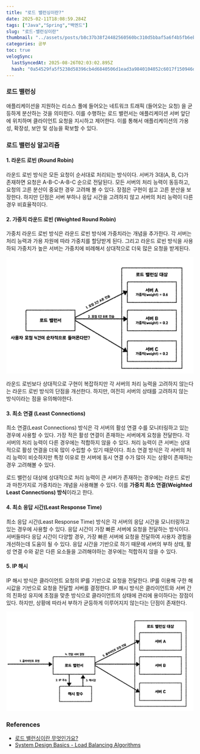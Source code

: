 ```yaml
---
title: "로드 밸런싱이란?"
date: 2025-02-11T18:08:59.284Z
tags: ["Java","Spring","백엔드"]
slug: "로드-밸런싱이란"
thumbnail: "../assets/posts/b8c37b38f24482560560bc310d5bbaf5a6f4b5fb6eb3a2aa1f1fab04126cf49f.png"
categories: 공부
toc: true
velogSync:
  lastSyncedAt: 2025-08-26T02:03:02.895Z
  hash: "0a54529fa5f5238d58396cb4d6840506d1ead3a9840104052c6017f150946dd9"
---
```


### 로드 밸런싱
애플리케이션을 지원하는 리소스 풀에 들어오는 네트워크 트래픽 (들어오는 요청) 을 균등하게 분산하는 것을 의미한다. 이를 수행하는 로드 밸런서는 애플리케이션 서버 앞단에 위치하며 클라이언트 요청을 지시하고 제어한다. 이를 통해서 애플리케이션의 가용성, 확장성, 보안 및 성능을 확보할 수 있다.

### 로드 밸런싱 알고리즘

#### 1. 라운드 로빈 (Round Robin)
라운드 로빈 방식은 모든 요청이 순서대로 처리되는 방식이다. 서버가 3대(A, B, C)가 존재하면 요청은 A-B-C-A-B-C 순으로 전달된다. 모든 서버의 처리 능력이 동등하고, 요청의 고른 분산이 중요한 경우 고려해 볼 수 있다. 장점은 구현이 쉽고 고른 분산을 보장한다. 하지만 단점은 서버 부하나 응답 시간을 고려하지 않고 서버의 처리 능력이 다른 경우 비효율적이다.

#### 2. 가중치 라운드 로빈 (Weighted Round Robin)
가중치 라운드 로빈 방식은 라운드 로빈 방식에 가중치라는 개념을 추가한다. 각 서버는 처리 능력과 가용 자원에 따라 가중치를 할당받게 된다. 그리고 라운드 로빈 방식을 사용하되 가중치가 높은 서버는 가중치에 비례해서 상대적으로 더욱 많은 요청을 받게된다.

![](/assets/posts/26de17c981258f52775c2ed25d03f01075553430cac59f6d376313e323c7a471.png)

라운드 로빈보다 상대적으로 구현이 복잡하지만 각 서버의 처리 능력을 고려하지 않는다는 라운드 로빈 방식의 단점을 개선한다. 하지만, 여전히 서버의 상태를 고려하지 않는 방식이라는 점을 유의해야한다.

#### 3. 최소 연결 (Least Connections)
최소 연결(Least Connections) 방식은 각 서버의 활성 연결 수를 모니터링하고 있는 경우에 사용할 수 있다. 가장 적은 활성 연결이 존재하는 서버에게 요청을 전달한다. 각 서버의 처리 능력이 다른 경우에는 적합하지 않을 수 있다. 처리 능력이 큰 서버는 상대적으로 활성 연결을 더욱 많이 수립할 수 있기 때문이다. 최소 연결 방식은 각 서버의 처리 능력이 비슷하지만 특정 이유로 한 서버에 동시 연결 수가 많아 지는 상황이 존재하는 경우 고려해볼 수 있다.

로드 밸런싱 대상에 상대적으로 처리 능력이 큰 서버가 존재하는 경우에는 라운드 로빈과 마찬가지로 가중치라는 개념을 사용해볼 수 있다. 이를 **가중치 최소 연결(Weighted Least Connections) 방식**이라고 한다.

#### 4. 최소 응답 시간(Least Response Time)
최소 응답 시간(Least Response Time) 방식은 각 서버의 응답 시간을 모니터링하고 있는 경우에 사용할 수 있다. 응답 시간이 가장 빠른 서버에 요청을 전달하는 방식이다. 서버들마다 응답 시간이 다양할 경우, 가장 빠른 서버에 요청을 전달하여 사용자 경험을 개선하는데 도움이 될 수 있다. 응답 시간을 기반으로 하기 때문에 서버의 부하 상태, 활성 연결 수와 같은 다른 요소들을 고려해야하는 경우에는 적합하지 않을 수 있다.

#### 5. IP 해시
IP 해시 방식은 클라이언트 요청의 IP를 기반으로 요청을 전달한다. IP를 이용해 구한 해시값을 기반으로 요청을 전달할 서버를 결정한다. IP 해시 방식은 클라이언트와 서버 간의 친화성 유지에 초점을 맞춘 방식으로 클라이언트의 상태에 관리에 용이하다는 장점이 있다. 하지만, 상황에 따라서 부하가 균등하게 이루어지지 않는다는 단점이 존재한다.

![](/assets/posts/05174a86c4818e89c26d4dc9b475933f6acbd1cbaed35830736933afe94f084c.png)


### References
- [로드 밸런싱이란 무엇인가요?](https://aws.amazon.com/ko/what-is/load-balancing/)
- [System Design Basics - Load Balancing Algorithms](https://dev.to/somadevtoo/system-design-basics-load-balancing-algorithms-2559)